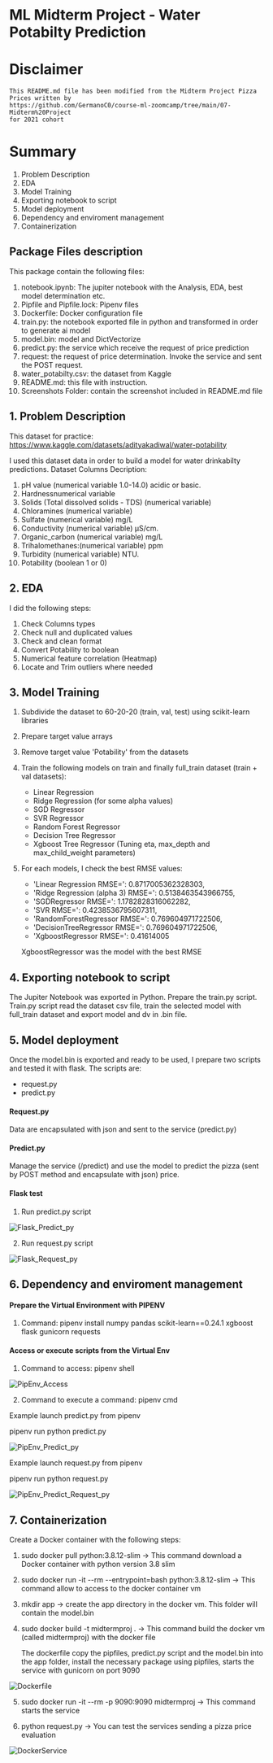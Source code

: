 # ML Midterm Project - Water Potabilty Prediction

# Disclaimer
	This README.md file has been modified from the Midterm Project Pizza Prices written by 
	https://github.com/GermanoC0/course-ml-zoomcamp/tree/main/07-Midterm%20Project
	for 2021 cohort

# Summary
1. Problem Description
2. EDA
3. Model Training
4. Exporting notebook to script
5. Model deployment
6. Dependency and enviroment management
7. Containerization

## Package Files description
This package contain the following files:
1. notebook.ipynb: The jupiter notebook with the Analysis, EDA, best model determination etc.
2. Pipfile and Pipfile.lock: Pipenv files
3. Dockerfile: Docker configuration file
4. train.py: the notebook exported file in python and transformed in order to generate ai model
5. model.bin: model and DictVectorize
6. predict.py: the service which receive the request of price prediction
7. request: the request of price determination. Invoke the service and sent the POST request.
8. water_potabilty.csv: the dataset from Kaggle
9. README.md: this file with instruction.
10. Screenshots Folder: contain the screenshot included in README.md file


## 1. Problem Description
This dataset for practice:
	https://www.kaggle.com/datasets/adityakadiwal/water-potability

I used this dataset data in order to build a model for water drinkabilty predictions.
Dataset Columns Decription:
1. pH value (numerical variable 1.0-14.0) acidic or basic.
2. Hardnessnumerical variable
3. Solids (Total dissolved solids - TDS) (numerical variable)
4. Chloramines (numerical variable)
5. Sulfate (numerical variable) mg/L
6. Conductivity (numerical variable) μS/cm.
7. Organic_carbon (numerical variable) mg/L
8. Trihalomethanes:(numerical variable) ppm
9. Turbidity (numerical variable) NTU.
10. Potability (boolean 1 or 0)

## 2. EDA
I did the following steps:
1. Check Columns types
2. Check null and duplicated values
3. Check and clean format
4. Convert Potability to boolean
5. Numerical feature correlation (Heatmap)
6. Locate and Trim outliers where needed

## 3. Model Training
1. Subdivide the dataset to 60-20-20 (train, val, test) using scikit-learn libraries
2. Prepare target value arrays
3. Remove target value 'Potability' from the datasets
4. Train the following models on train and finally full_train dataset (train + val datasets):
	* Linear Regression
	* Ridge Regression (for some alpha values)
	* SGD Regressor
	* SVR Regressor
	* Random Forest Regressor
	* Decision Tree Regressor
	* Xgboost Tree Regressor (Tuning eta, max_depth and max_child_weight parameters)
5. For each models, I check the best RMSE values:
	* 'Linear Regression RMSE=': 0.8717005362328303,
 	* 'Ridge Regression (alpha 3) RMSE=': 0.5138463543966755,
 	* 'SGDRegressor RMSE=': 1.1782828316062282,
 	* 'SVR RMSE=': 0.4238536795607311,
 	* 'RandomForestRegressor RMSE=': 0.769604971722506,
 	* 'DecisionTreeRegressor RMSE=': 0.769604971722506,
	* 'XgboostRegressor RMSE=': 0.41614005
  
	XgboostRegressor was the model with the best RMSE

## 4. Exporting notebook to script
The Jupiter Notebook was exported in Python.
Prepare the train.py script.
Train.py script read the dataset csv file, train the selected model with full_train dataset and export model and dv in .bin file.

## 5. Model deployment
Once the model.bin is exported and ready to be used, I prepare two scripts and tested it with flask.
The scripts are:
* request.py
* predict.py

#### Request.py

<!-- url = 'http://localhost:9090/predict'

water_id = 'water_potability'
water = {'ph':'5.400301780729467',
    'hardness':'198.76735125945606',
    'solids':'21167.500098968772',
    'chloramines':'10.056852484033495',
    'sulfate':'323.5963490101317',
    'conductivity':'444.47888250689795',
    'organic_carbon':'11.256381166909478',
    'trihalomethanes':'79.84784281372556',
    'turbidity':'4.528522696326911'}

response = requests.post(url, json=water).json()
print('Water potability predicted : %f' % response['water_potability'])
 -->
Data are encapsulated with json and sent to the service (predict.py)

#### Predict.py 
Manage the service (/predict) and use the model to predict the pizza (sent by POST method and encapsulate with json) price.

#### Flask test
1. Run predict.py script

![Flask_Predict_py](Screenshots/flask_predict_py.png)

2. Run request.py script

![Flask_Request_py](Screenshots/flask_request_py.png)

## 6. Dependency and enviroment management
#### Prepare the Virtual Environment with PIPENV

1. Command: pipenv install numpy pandas scikit-learn==0.24.1 xgboost flask gunicorn requests

#### Access or execute scripts from the Virtual Env

1. Command to access: pipenv shell

![PipEnv_Access](Screenshots/pipenv_access.png) 

2. Command to execute a command: pipenv cmd

Example launch predict.py from pipenv

pipenv run python predict.py

![PipEnv_Predict_py](Screenshots/pipenv_predict_py.png) 

Example launch request.py from pipenv

pipenv run python request.py

![PipEnv_Predict_Request_py](Screenshots/pipenv_predict_request_py.png) 

## 7. Containerization
Create a Docker container with the following steps:

1. sudo docker pull python:3.8.12-slim -> This command download a Docker container with python version 3.8 slim

2. sudo docker run -it --rm --entrypoint=bash python:3.8.12-slim -> This command allow to access to the docker container vm

3. mkdir app -> create the app directory in the docker vm. This folder will contain the model.bin

4. sudo docker build -t midtermproj . -> This command build the docker vm (called midtermproj) with the docker file

	The dockerfile copy the pipfiles, predict.py script and the model.bin into the app folder, install the necessary package using pipfiles, starts the service with gunicorn on port 9090

![Dockerfile](Screenshots/Dockerfile.png)

5. sudo docker run -it --rm -p 9090:9090 midtermproj -> This command starts the service

6. python request.py -> You can test the services sending a pizza price evaluation

![DockerService](Screenshots/Dockerservice.png)
 

 
